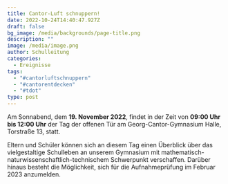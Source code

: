 ```yaml
---
title: Cantor-Luft schnuppern!
date: 2022-10-24T14:40:47.927Z
draft: false
bg_image: /media/backgrounds/page-title.png
description: ""
image: /media/image.png
author: Schulleitung
categories:
  - Ereignisse
tags:
  - "#cantorluftschnuppern"
  - "#cantorentdecken"
  - "#tdot"
type: post
---
```

Am Sonnabend, dem **19. November 2022**, findet in der Zeit von **09:00 Uhr bis 12:00 Uhr** der Tag der offenen Tür am Georg-Cantor-Gymnasium Halle, Torstraße 13, statt.

Eltern und Schüler können sich an diesem Tag einen Überblick über das vielgestaltige Schulleben an unserem Gymnasium mit mathematisch-naturwissenschaftlich-technischem Schwerpunkt verschaffen. Darüber hinaus besteht die Möglichkeit, sich für die Aufnahmeprüfung im Februar 2023 anzumelden.